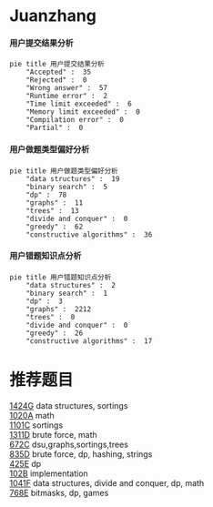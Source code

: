# Juanzhang

<!-- tabs:start -->



#### **用户提交结果分析**

```mermaid
pie title 用户提交结果分析
    "Accepted" :  35
    "Rejected" :  0
    "Wrong answer" :  57
    "Runtime error" :  2
    "Time limit exceeded" :  6
    "Memory limit exceeded" :  0
    "Compilation error" :  0
    "Partial" :  0
```

#### **用户做题类型偏好分析**

```mermaid
pie title 用户做题类型偏好分析
    "data structures" :  19
    "binary search" :  5
    "dp" :  78
    "graphs" :  11
    "trees" :  13
    "divide and conquer" :  0
    "greedy" :  62
    "constructive algorithms" :  36
```
#### **用户错题知识点分析**

```mermaid
pie title 用户错题知识点分析
    "data structures" :  2
    "binary search" :  1
    "dp" :  3
    "graphs" :  2212
    "trees" :  0
    "divide and conquer" :  0
    "greedy" :  26
    "constructive algorithms" :  17
```



<!-- tabs:end -->
# 推荐题目
[1424G](https://codeforces.com/contest/1424/problem/G)		data structures,
                        sortings		  
[1020A](https://codeforces.com/contest/1020/problem/A)		math		  
[1101C](https://codeforces.com/contest/1101/problem/C)		sortings		  
[1311D](https://codeforces.com/contest/1311/problem/D)		brute force,
                        math		  
[672C](https://codeforces.com/contest/672/problem/C)		dsu,graphs,sortings,trees		  
[835D](https://codeforces.com/contest/835/problem/D)		brute force,
                        dp,
                        hashing,
                        strings		  
[425E](https://codeforces.com/contest/425/problem/E)		dp		  
[102B](https://codeforces.com/contest/102/problem/B)		implementation		  
[1041F](https://codeforces.com/contest/1041/problem/F)		data structures,
                        divide and conquer,
                        dp,
                        math		  
[768E](https://codeforces.com/contest/768/problem/E)		bitmasks,
                        dp,
                        games		  
